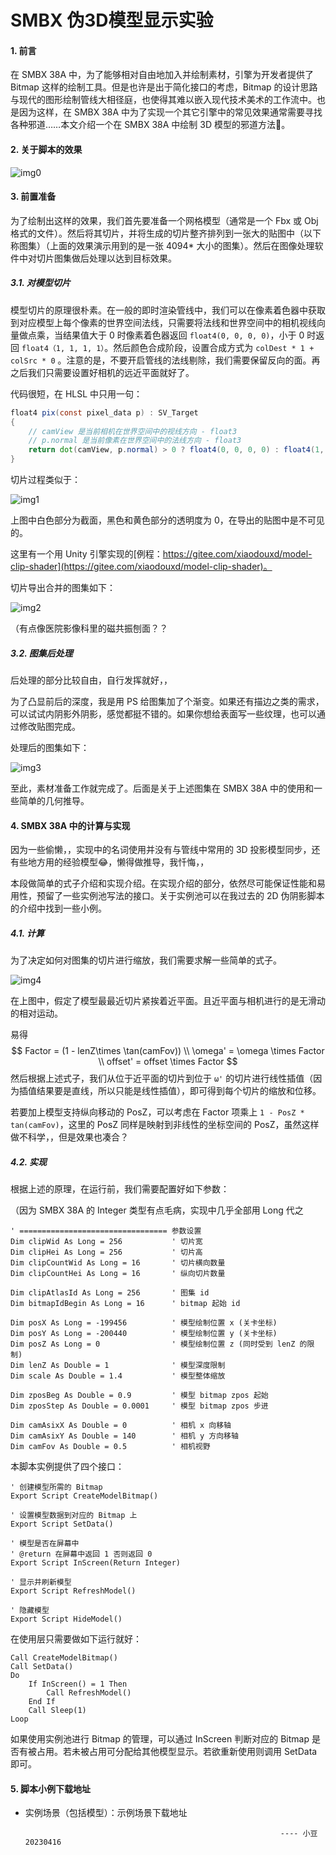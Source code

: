 # SMBX 伪3D模型显示实验

#### 1. 前言

在 SMBX 38A 中，为了能够相对自由地加入并绘制素材，引擎为开发者提供了 Bitmap 这样的绘制工具。但是也许是出于简化接口的考虑，Bitmap 的设计思路与现代的图形绘制管线大相径庭，也使得其难以嵌入现代技术美术的工作流中。也是因为这样，在 SMBX 38A 中为了实现一个其它引擎中的常见效果通常需要寻找各种邪道……本文介绍一个在 SMBX 38A 中绘制 3D 模型的邪道方法🤔。

#### 2. 关于脚本的效果

![img0](./img/img0.gif)

#### 3. 前置准备

为了绘制出这样的效果，我们首先要准备一个网格模型（通常是一个 Fbx 或 Obj 格式的文件）。然后将其切片，并将生成的切片整齐排列到一张大的贴图中（以下称图集）（上面的效果演示用到的是一张 4094* 大小的图集）。然后在图像处理软件中对切片图集做后处理以达到目标效果。

##### 3.1. 对模型切片

模型切片的原理很朴素。在一般的即时渲染管线中，我们可以在像素着色器中获取到对应模型上每个像素的世界空间法线，只需要将法线和世界空间中的相机视线向量做点乘，当结果值大于 0 时像素着色器返回 `float4(0, 0, 0, 0)`，小于 0 时返回 `float4（1, 1, 1, 1）`。然后颜色合成阶段，设置合成方式为 `colDest * 1 + colSrc * 0` 。注意的是，不要开启管线的法线剔除，我们需要保留反向的面。再之后我们只需要设置好相机的远近平面就好了。

代码很短，在 HLSL 中只用一句：

```glsl
float4 pix(const pixel_data p) : SV_Target
{
    // camView 是当前相机在世界空间中的视线方向 - float3
    // p.normal 是当前像素在世界空间中的法线方向 - float3
    return dot(camView, p.normal) > 0 ? float4(0, 0, 0, 0) : float4(1, 1, 1, 1);
}
```

切片过程类似于：

![img1](./img/img1.gif)

上图中白色部分为截面，黑色和黄色部分的透明度为 0，在导出的贴图中是不可见的。

这里有一个用 Unity 引擎实现的[例程：https://gitee.com/xiaodouxd/model-clip-shader](https://gitee.com/xiaodouxd/model-clip-shader)。

切片导出合并的图集如下：

![img2](./img/img2.png)

（有点像医院影像科里的磁共振刨面？？

##### 3.2. 图集后处理

后处理的部分比较自由，自行发挥就好，，

为了凸显前后的深度，我是用 PS 给图集加了个渐变。如果还有描边之类的需求，可以试试内阴影外阴影，感觉都挺不错的。如果你想给表面写一些纹理，也可以通过修改贴图完成。

处理后的图集如下：

![img3](./img/img3.png)

至此，素材准备工作就完成了。后面是关于上述图集在 SMBX 38A 中的使用和一些简单的几何推导。

#### 4. SMBX 38A 中的计算与实现

因为一些偷懒，，实现中的名词使用并没有与管线中常用的 3D 投影模型同步，还有些地方用的经验模型😂，懒得做推导，我忏悔，，

本段做简单的式子介绍和实现介绍。在实现介绍的部分，依然尽可能保证性能和易用性，预留了一些实例池写法的接口。关于实例池可以在我过去的 2D 伪阴影脚本的介绍中找到一些小例。

##### 4.1. 计算

为了决定如何对图集的切片进行缩放，我们需要求解一些简单的式子。

![img4](./img/img4.png)

在上图中，假定了模型最最近切片紧挨着近平面。且近平面与相机进行的是无滑动的相对运动。

易得
$$
Factor = (1 - lenZ\times \tan(camFov)) \\
\omega' = \omega \times Factor \\
offset' = offset \times Factor
$$
然后根据上述式子，我们从位于近平面的切片到位于 `ω'` 的切片进行线性插值（因为插值结果要是直线，所以只能是线性插值），即可得到每个切片的缩放和位移。

若要加上模型支持纵向移动的 PosZ，可以考虑在 Factor 项乘上 `1 - PosZ * tan(camFov)`，这里的 PosZ 同样是映射到非线性的坐标空间的 PosZ，虽然这样做不科学，，但是效果也凑合？

##### 4.2. 实现

根据上述的原理，在运行前，我们需要配置好如下参数：

（因为 SMBX 38A 的 Integer 类型有点毛病，实现中几乎全部用 Long 代之

```vbscript
' ================================= 参数设置
Dim clipWid As Long = 256           ' 切片宽
Dim clipHei As Long = 256           ' 切片高
Dim clipCountWid As Long = 16       ' 切片横向数量
Dim clipCountHei As Long = 16       ' 纵向切片数量

Dim clipAtlasId As Long = 256       ' 图集 id
Dim bitmapIdBegin As Long = 16      ' bitmap 起始 id

Dim posX As Long = -199456          ' 模型绘制位置 x (关卡坐标)
Dim posY As Long = -200440          ' 模型绘制位置 y (关卡坐标)
Dim posZ As Long = 0                ' 模型绘制位置 z (同时受到 lenZ 的限制)
Dim lenZ As Double = 1              ' 模型深度限制
Dim scale As Double = 1.4           ' 模型整体缩放

Dim zposBeg As Double = 0.9         ' 模型 bitmap zpos 起始
Dim zposStep As Double = 0.0001     ' 模型 bitmap zpos 步进

Dim camAsixX As Double = 0          ' 相机 x 向移轴
Dim camAsixY As Double = 140        ' 相机 y 方向移轴
Dim camFov As Double = 0.5          ' 相机视野
```

本脚本实例提供了四个接口：

```vbscript
' 创建模型所需的 Bitmap
Export Script CreateModelBitmap()

' 设置模型数据到对应的 Bitmap 上
Export Script SetData()

' 模型是否在屏幕中
' @return 在屏幕中返回 1 否则返回 0
Export Script InScreen(Return Integer)

' 显示并刷新模型
Export Script RefreshModel()

' 隐藏模型
Export Script HideModel()
```

在使用层只需要做如下运行就好：

```vbscript
Call CreateModelBitmap()
Call SetData()
Do
    If InScreen() = 1 Then
        Call RefreshModel()
    End If
	Call Sleep(1)
Loop
```

如果使用实例池进行 Bitmap 的管理，可以通过 InScreen 判断对应的 Bitmap 是否有被占用。若未被占用可分配给其他模型显示。若欲重新使用则调用 SetData 即可。

#### 5. 脚本小例下载地址

- 实例场景（包括模型）：示例场景下载地址

                                                               ---- 小豆 20230416